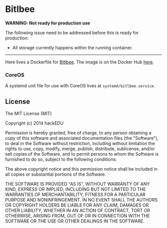 # Bitlbee

**WARNING: Not ready for production use**

The following issue need to be addressed before this is ready for production:

* All storage currently happens within the running container.

---

Here lives a Dockerfile for [Bitlbee](http://bitlbee.org/main.php/news.r.html).
The image is on the Docker Hub
[here](https://registry.hub.docker.com/u/hackedu/bitlbee/). 

### CoreOS

A systemd unit file for use with CoreOS lives at `systemd/bitlbee.service`.

## License

The MIT License (MIT)

Copyright (c) 2014 hackEDU

Permission is hereby granted, free of charge, to any person obtaining a copy of
this software and associated documentation files (the "Software"), to deal in
the Software without restriction, including without limitation the rights to
use, copy, modify, merge, publish, distribute, sublicense, and/or sell copies
of the Software, and to permit persons to whom the Software is furnished to do
so, subject to the following conditions:

The above copyright notice and this permission notice shall be included in all
copies or substantial portions of the Software.

THE SOFTWARE IS PROVIDED "AS IS", WITHOUT WARRANTY OF ANY KIND, EXPRESS OR
IMPLIED, INCLUDING BUT NOT LIMITED TO THE WARRANTIES OF MERCHANTABILITY,
FITNESS FOR A PARTICULAR PURPOSE AND NONINFRINGEMENT. IN NO EVENT SHALL THE
AUTHORS OR COPYRIGHT HOLDERS BE LIABLE FOR ANY CLAIM, DAMAGES OR OTHER
LIABILITY, WHETHER IN AN ACTION OF CONTRACT, TORT OR OTHERWISE, ARISING FROM,
OUT OF OR IN CONNECTION WITH THE SOFTWARE OR THE USE OR OTHER DEALINGS IN THE
SOFTWARE.

